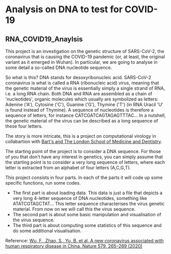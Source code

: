 # Analysis on DNA to test for COVID-19 
## RNA_COVID19_Anaylsis

This project is an investigation on the genetic structure of SARS-CoV-2, the coronavirus that is causing the COVID-19 pandemic (or, at least, the original variant as it emerged in Wuhan). In particular, we are going to analyse in some detail a so-called DNA nucleotide sequence.

So what is this? DNA stands for desoxyribonucleic acid. SARS-CoV-2 coronavirus is what is called a RNA (ribonucleic acid) virus, meaning that the genetic material of the virus is essentially simply a single strand of RNA, i.e. a long RNA chain. Both DNA and RNA are assembled as a chain of 'nucleotides', organic molecules which usually are symbolized as letters: Adenine ('A'), Cytosine ('C'), Guanine ('G'), Thymine ('T') (in RNA Uracil 'U' is found instead of Thymine). A sequence of nucleotides is therefore a sequence of letters, for instance CATCGATCAGTAGAGTTTAC... In a nutshell, the genetic material of the virus can be described as a long sequence of these four letters.

The story is more intricate, this is a project on computational virology in collabartion with [Bart's and The London School of Medicine and Dentistry](https://www.qmul.ac.uk/fmd/).

 The starting point of the project is to consider a DNA sequence. For those of you that don't have any interest in genetics, you can simply assume that the starting point is to consider a very long sequence of letters, where each letter is extracted from an alphabet of four letters (A,C,G,T).
 
This project consists in four parts. In each of the parts it will code up some specific functions, run some codes.

- The first part is about loading data. This data is just a file that depicts a very long 4-letter sequence of DNA nucleotides, something like ATATCGTAGCTAT... This letter sequence characterises the virus genetic material. From now on we will call this the virus sequence.
- The second part is about some basic manipulation and visualisation of the virus sequence.
- The third part is about computing some statistics of this sequence and do some additional visualisation.

Reference: [Wu, F., Zhao, S., Yu, B. et al. A new coronavirus associated with human respiratory disease in China. Nature 579, 265–269 (2020)](https://www.nature.com/articles/s41586-020-2008-3)
